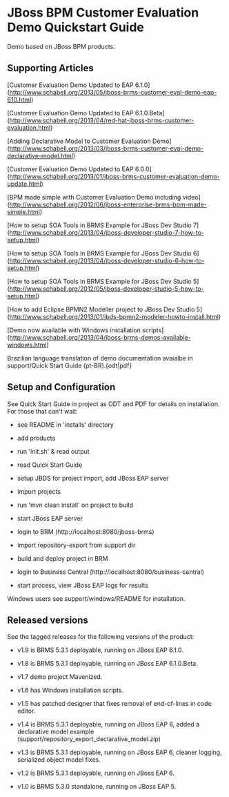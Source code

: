 JBoss BPM Customer Evaluation Demo Quickstart Guide
===================================================

Demo based on JBoss BPM products.


Supporting Articles
-------------------

[Customer Evaluation Demo Updated to EAP 6.1.0] (http://www.schabell.org/2013/05/jboss-brms-customer-eval-demo-eap-610.html)

[Customer Evaluation Demo Updated to EAP 6.1.0.Beta] (http://www.schabell.org/2013/04/red-hat-jboss-brms-customer-evaluation.html)

[Adding Declarative Model to Customer Evaluation Demo] (http://www.schabell.org/2013/03/jboss-brms-customer-eval-demo-declarative-model.html)

[Customer Evaluation Demo Updated to EAP 6.0.0] (http://www.schabell.org/2013/01/jboss-brms-customer-evaluation-demo-update.html)

[BPM made simple with Customer Evaluation Demo including video] (http://www.schabell.org/2012/06/jboss-enterprise-brms-bpm-made-simple.html)

[How to setup SOA Tools in BRMS Example for JBoss Dev Studio 7] (http://www.schabell.org/2013/04/jboss-developer-studio-7-how-to-setup.html)

[How to setup SOA Tools in BRMS Example for JBoss Dev Studio 6] (http://www.schabell.org/2013/04/jboss-developer-studio-6-how-to-setup.html)

[How to setup SOA Tools in BRMS Example for JBoss Dev Studio 5] (http://www.schabell.org/2012/05/jboss-developer-studio-5-how-to-setup.html)

[How to add Eclipse BPMN2 Modeller project to JBoss Dev Studio 5] (http://www.schabell.org/2013/01/jbds-bpmn2-modeler-howto-install.html)

[Demo now available with Windows installation scripts] (http://www.schabell.org/2013/04/jboss-brms-demos-available-windows.html)

Brazilian language translation of demo documentation avaialbe in support/Quick Start Guide (pt-BR).{odt|pdf}

Setup and Configuration
-----------------------

See Quick Start Guide in project as ODT and PDF for details on installation. For those that can't wait:

- see README in 'installs' directory

- add products 

- run 'init.sh' & read output

- read Quick Start Guide

- setup JBDS for project import, add JBoss EAP server

- import projects

- run 'mvn clean install' on project to build

- start JBoss EAP server

- login to BRM (http://localhost:8080/jboss-brms)

- import repository-export from support dir

- build and deploy project in BRM

- login to Business Central (http://localhost:8080/business-central)

- start process, view JBoss EAP logs for results

Windows users see support/windows/README for installation.


Released versions
-----------------

See the tagged releases for the following versions of the product:

- v1.9 is BRMS 5.3.1 deployable, running on JBoss EAP 6.1.0.

- v1.8 is BRMS 5.3.1 deployable, running on JBoss EAP 6.1.0.Beta.

- v1.7 demo project Mavenized.

- v1.6 has Windows installation scripts.

- v1.5 has patched designer that fixes removal of end-of-lines in code editor.

- v1.4 is BRMS 5.3.1 deployable, running on JBoss EAP 6, added a declarative model example
	(support/repository_export_declarative_model.zip)

- v1.3 is BRMS 5.3.1 deployable, running on JBoss EAP 6, cleaner logging, serialized object model fixes.

- v1.2 is BRMS 5.3.1 deployable, running on JBoss EAP 6.

- v1.0 is BRMS 5.3.0 standalone, running on JBoss EAP 5.

